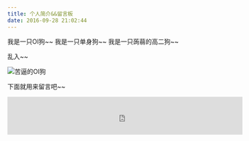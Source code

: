 ```yaml
---
title: 个人简介&&留言板
date: 2016-09-28 21:02:44
---
```


我是一只OI狗~~
我是一只单身狗~~
我是一只蒟蒻的高二狗~~



乱入~~


![苦逼的OI狗](/images/OI狗.jpg)




下面就用来留言吧~~

<iframe frameborder="no" border="0" marginwidth="0" marginheight="0" width=530 height=86 src="http://music.163.com/outchain/player?type=2&id=18649294&auto=1&height=66"></iframe>

